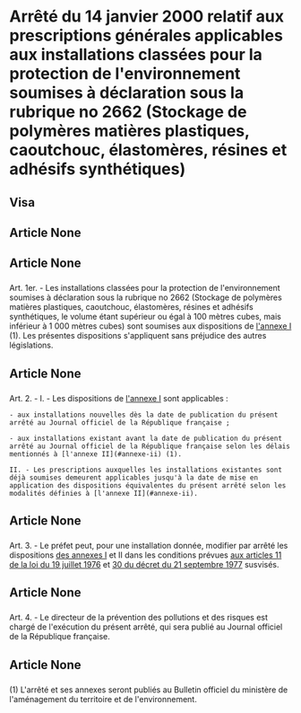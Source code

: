 # Arrêté du 14 janvier 2000 relatif aux prescriptions générales applicables aux installations classées pour la protection de l'environnement soumises à déclaration sous la rubrique no 2662 (Stockage de polymères matières plastiques, caoutchouc, élastomères, résines et adhésifs synthétiques)

## Visa

## Article None

### 



## Article None

### 

Art. 1er. -  Les installations classées pour la protection de l'environnement soumises à déclaration sous la rubrique no 2662 (Stockage de polymères matières plastiques, caoutchouc, élastomères, résines et adhésifs synthétiques, le volume étant supérieur ou égal à 100 mètres cubes, mais inférieur à 1 000 mètres cubes) sont soumises aux dispositions de [l'annexe I](#annexe-i) (1). Les présentes dispositions s'appliquent sans préjudice des autres législations.

## Article None

### 

Art. 2. -  I. - Les dispositions de [l'annexe I](#annexe-i) sont applicables :

    - aux installations nouvelles dès la date de publication du présent arrêté au Journal officiel de la République française ;

    - aux installations existant avant la date de publication du présent arrêté au Journal officiel de la République française selon les délais mentionnés à [l'annexe II](#annexe-ii) (1).

    II. - Les prescriptions auxquelles les installations existantes sont déjà soumises demeurent applicables jusqu'à la date de mise en application des dispositions équivalentes du présent arrêté selon les modalités définies à [l'annexe II](#annexe-ii).

## Article None

### 

Art. 3. -  Le préfet peut, pour une installation donnée, modifier par arrêté les dispositions [des annexes I](#annexe-i) et II dans les conditions prévues [aux articles 11 de la loi du 19 juillet 1976](https://aida.ineris.fr/consultation_document/2193#Article_11) et [30 du décret du 21 septembre 1977](https://aida.ineris.fr/consultation_document/3299#Article_30) susvisés.

## Article None

### 

Art. 4. -  Le directeur de la prévention des pollutions et des risques est chargé de l'exécution du présent arrêté, qui sera publié au Journal officiel de la République française.

## Article None

### 

(1) L'arrêté et ses annexes seront publiés au Bulletin officiel du ministère de l'aménagement du territoire et de l'environnement.